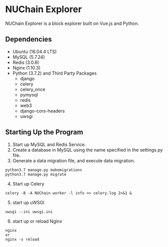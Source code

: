 # NUChain Explorer
NUChain Explorer is a block explorer built on Vue.js and Python. 

## Dependencies

- Ubuntu (16.04.4 LTS)
- MySQL (5.7.24)
- Redis (3.0.6)
- Nginx (1.10.3)
- Python (3.7.2) and Third Party Packages
    - django
    - celery
    - celery_once
    - pymysql
    - redis
    - web3
    - django-cors-headers
    - uwsgi

## Starting Up the Program

1. Start up MySQL and Redis Service.
2. Create a database in MySQL using the name specified in the settings.py file.
3. Generate a data migration file, and execute data migration.
```
python3.7 manage.py makemigrations
python3.7 manage.py migrate
```
4. Start up Celery
```
celery -B -A NUChain worker -l info >> celery.log 2>&1 &
```
5. start up uWSGI
```
uwsgi --ini uwsgi.ini
```
6. start up or reload Nginx
```
nginx 
or 
nginx -s reload
```
